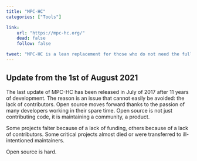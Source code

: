 ```yaml
---
title: "MPC-HC"
categories: ["Tools"]

link:
    url: "https://mpc-hc.org/"
    dead: false
    follow: false

tweet: "MPC-HC is a lean replacement for those who do not need the full VLC experience."
---
```


## Update from the 1st of August 2021

The last update of MPC-HC has been released in July of 2017 after 11 years of development. The reason is an issue that
cannot easily be avoided: the lack of contributors. Open source moves forward thanks to the passion of many developers
working in their spare time. Open source is not just contributing code, it is maintaining a community, a product.

Some projects falter because of a lack of funding, others because of a lack of contributors. Some critical projects
almost died or were transferred to ill-intentioned maintainers.

Open source is hard.